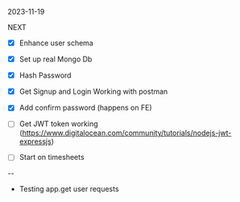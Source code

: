 2023-11-19

NEXT

- [X] Enhance user schema
- [X] Set up real Mongo Db
- [X] Hash Password
- [X] Get Signup and Login Working with postman
- [X] Add confirm password (happens on FE)
- [ ] Get JWT token working (https://www.digitalocean.com/community/tutorials/nodejs-jwt-expressjs)
- [ ] Start on timesheets


--
- Testing app.get user requests